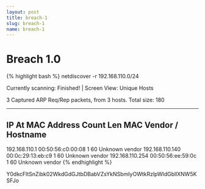 ```yaml
---
layout: post
title: breach-1
slug: breach-1
name: breach-1
---
```

# Breach 1.0

{% highlight bash %}
netdiscover -r 192.168.110.0/24

Currently scanning: Finished!   |   Screen View: Unique Hosts

3 Captured ARP Req/Rep packets, from 3 hosts.   Total size: 180
_____________________________________________________________________________
IP            At MAC Address     Count     Len  MAC Vendor / Hostname
-----------------------------------------------------------------------------
192.168.110.1   00:50:56:c0:00:08      1      60  Unknown vendor
192.168.110.140 00:0c:29:13:eb:c9      1      60  Unknown vendor
192.168.110.254 00:50:56:ee:59:0c      1      60  Unknown vendor
{% endhighlight %}

Y0dkcFltSnZibk02WkdGdGJtbDBabVZsYkNSbmIyOWtkRzlpWldGbllXNW5KSFJo 

